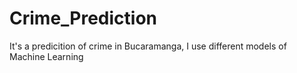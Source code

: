 # Crime_Prediction
It's a predicition of crime in Bucaramanga, I use different models of Machine Learning
